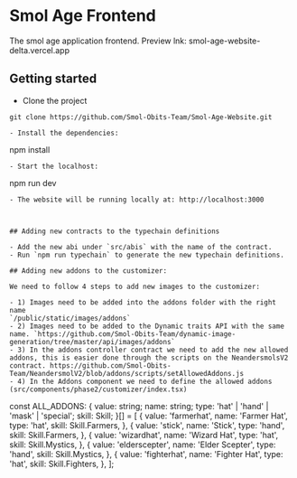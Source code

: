 # Smol Age Frontend

The smol age application frontend. Preview lnk: smol-age-website-delta.vercel.app

## Getting started

- Clone the project

```
git clone https://github.com/Smol-Obits-Team/Smol-Age-Website.git
```

```
- Install the dependencies:
```

npm install

```
- Start the localhost:
```

npm run dev

```
- The website will be running locally at: http://localhost:3000



## Adding new contracts to the typechain definitions

- Add the new abi under `src/abis` with the name of the contract.
- Run `npm run typechain` to generate the new typechain definitions.

## Adding new addons to the customizer:

We need to follow 4 steps to add new images to the customizer:

- 1) Images need to be added into the addons folder with the right name
`/public/static/images/addons`
- 2) Images need to be added to the Dynamic traits API with the same name. `https://github.com/Smol-Obits-Team/dynamic-image-generation/tree/master/api/images/addons`
- 3) In the addons controller contract we need to add the new allowed addons, this is easier done through the scripts on the NeandersmolsV2 contract. https://github.com/Smol-Obits-Team/NeandersmolV2/blob/addons/scripts/setAllowedAddons.js
- 4) In the Addons component we need to define the allowed addons  (src/components/phase2/customizer/index.tsx)

```

const ALL_ADDONS: {
value: string;
name: string;
type: 'hat' | 'hand' | 'mask' | 'special';
skill: Skill;
}[] = [
{
value: 'farmerhat',
name: 'Farmer Hat',
type: 'hat',
skill: Skill.Farmers,
},
{
value: 'stick',
name: 'Stick',
type: 'hand',
skill: Skill.Farmers,
},
{
value: 'wizardhat',
name: 'Wizard Hat',
type: 'hat',
skill: Skill.Mystics,
},
{
value: 'elderscepter',
name: 'Elder Scepter',
type: 'hand',
skill: Skill.Mystics,
},
{
value: 'fighterhat',
name: 'Fighter Hat',
type: 'hat',
skill: Skill.Fighters,
},
];

```

```
